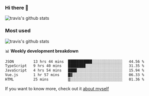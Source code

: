 ### Hi there 👋

<!--
**HondryTravis/HondryTravis** is a ✨ _special_ ✨ repository because its `README.md` (this file) appears on your GitHub profile.

Here are some ideas to get you started:

- 🔭 I’m currently working on ...
- 🌱 I’m currently learning ...
- 👯 I’m looking to collaborate on ...
- 🤔 I’m looking for help with ...
- 💬 Ask me about ...
- 📫 How to reach me: ...
- 😄 Pronouns: ...
- ⚡ Fun fact: ...
-->

![travis's github stats](https://github-readme-stats.vercel.app/api?username=HondryTravis&hide=stars)
### Most used
![travis's github stats](https://github-readme-stats.anuraghazra1.vercel.app/api/top-langs/?username=HondryTravis&layout=compact&hide_title=true)

📊 **Weekly development breakdown**

<!--START_SECTION:waka-->

```txt
JSON         13 hrs 44 mins  ███████████░░░░░░░░░░░░░░   44.56 %
TypeScript   9 hrs 40 mins   ████████░░░░░░░░░░░░░░░░░   31.35 %
JavaScript   4 hrs 54 mins   ████░░░░░░░░░░░░░░░░░░░░░   15.94 %
Vue.js       1 hr 57 mins    █▓░░░░░░░░░░░░░░░░░░░░░░░   06.33 %
HTML         25 mins         ▒░░░░░░░░░░░░░░░░░░░░░░░░   01.36 %
```

<!--END_SECTION:waka-->

If you want to know more, check out it [about myself](https://hondrytravis.github.io/)
